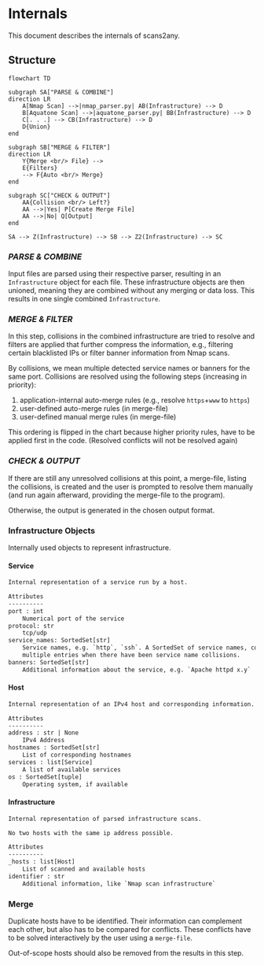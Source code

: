 # Internals

This document describes the internals of scans2any.

## Structure

```mermaid
flowchart TD

subgraph SA["PARSE & COMBINE"]
direction LR
    A[Nmap Scan] -->|nmap_parser.py| AB(Infrastructure) --> D
    B[Aquatone Scan] -->|aquatone_parser.py| BB(Infrastructure) --> D
    C[. . .] --> CB(Infrastructure) --> D
    D{Union}
end

subgraph SB["MERGE & FILTER"]
direction LR
    Y{Merge <br/> File} -->
    E{Filters}
    --> F{Auto <br/> Merge}
end

subgraph SC["CHECK & OUTPUT"]
    AA{Collision <br/> Left?}
    AA -->|Yes| P[Create Merge File]
    AA -->|No| Q[Output]
end

SA --> Z(Infrastructure) --> SB --> Z2(Infrastructure) --> SC
```

### *PARSE & COMBINE*

Input files are parsed using their respective parser, resulting in an
`Infrastructure` object for each file. These infrastructure objects are then
unioned, meaning they are combined without any merging or data loss. This
results in one single combined `Infrastructure`.

### *MERGE & FILTER*

In this step, collisions in the combined infrastructure are tried to resolve and
filters are applied that further compress the information, e.g., filtering certain
blacklisted IPs or filter banner information from Nmap scans.

By collisions, we mean multiple detected service names or banners for the same
port. Collisions are resolved using the following steps (increasing in
priority):

1. application-internal auto-merge rules (e.g., resolve `https`+`www` to `https`)
2. user-defined auto-merge rules (in merge-file)
3. user-defined manual merge rules (in merge-file)

This ordering is flipped in the chart because higher priority rules, have to be
applied first in the code. (Resolved conflicts will not be resolved again)

### *CHECK & OUTPUT*

If there are still any unresolved collisions at this point, a merge-file,
listing the collisions, is created and the user is prompted to resolve them
manually (and run again afterward, providing the merge-file to the program).

Otherwise, the output is generated in the chosen output format.

### Infrastructure Objects

Internally used objects to represent infrastructure.

#### Service

```txt
Internal representation of a service run by a host.

Attributes
----------
port : int
    Numerical port of the service
protocol: str
    tcp/udp
service_names: SortedSet[str]
    Service names, e.g. `http`, `ssh`. A SortedSet of service names, containing
    multiple entries when there have been service name collisions.
banners: SortedSet[str]
    Additional information about the service, e.g. `Apache httpd x.y`
```

#### Host

```txt
Internal representation of an IPv4 host and corresponding information.

Attributes
----------
address : str | None
    IPv4 Address
hostnames : SortedSet[str]
    List of corresponding hostnames
services : list[Service]
    A list of available services
os : SortedSet[tuple]
    Operating system, if available
```

#### Infrastructure

```txt
Internal representation of parsed infrastructure scans.

No two hosts with the same ip address possible.

Attributes
----------
_hosts : list[Host]
    List of scanned and available hosts
identifier : str
    Additional information, like `Nmap scan infrastructure`
```

### Merge

Duplicate hosts have to be identified. Their information can complement each
other, but also has to be compared for conflicts. These conflicts have to be
solved interactively by the user using a `merge-file`.

Out-of-scope hosts should also be removed from the results in this step.
